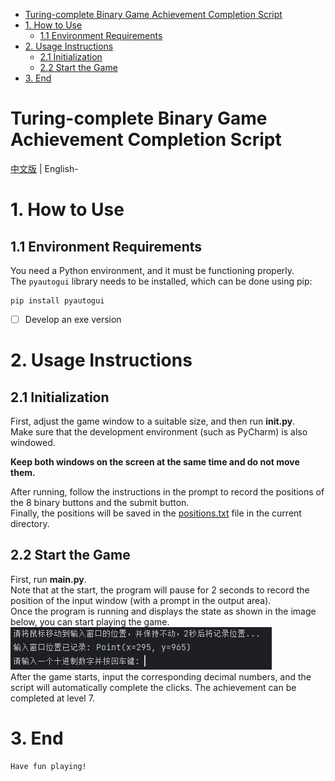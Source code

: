 - [Turing-complete Binary Game Achievement Completion Script](#turing-complete-binary-game-achievement-completion-script)
- [1. How to Use](#1-how-to-use)
  - [1.1 Environment Requirements](#11-environment-requirements)
- [2. Usage Instructions](#2-usage-instructions)
  - [2.1 Initialization](#21-initialization)
  - [2.2 Start the Game](#22-start-the-game)
- [3. End](#3-end)

# Turing-complete Binary Game Achievement Completion Script
[中文版](README.md) | English- 
# 1. How to Use
## 1.1 Environment Requirements
You need a Python environment, and it must be functioning properly.  
The `pyautogui` library needs to be installed, which can be done using pip:
```shell
pip install pyautogui
```
- [ ] Develop an exe version

# 2. Usage Instructions
## 2.1 Initialization
First, adjust the game window to a suitable size, and then run **init.py**.  
Make sure that the development environment (such as PyCharm) is also windowed.  

**Keep both windows on the screen at the same time and do not move them.**  

After running, follow the instructions in the prompt to record the positions of the 8 binary buttons and the submit button.  
Finally, the positions will be saved in the [positions.txt](positions.txt) file in the current directory.

## 2.2 Start the Game
First, run **main.py**.  
Note that at the start, the program will pause for 2 seconds to record the position of the input window (with a prompt in the output area).  
Once the program is running and displays the state as shown in the image below, you can start playing the game.  
![Running Image](run_main.jpg)  
After the game starts, input the corresponding decimal numbers, and the script will automatically complete the clicks. The achievement can be completed at level 7.

# 3. End
```
Have fun playing!
```